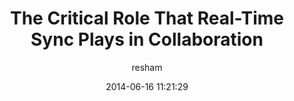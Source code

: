 ---
layout: post
title: The Critical Role That Real-Time Sync Plays in Collaboration
date: 2014-06-16 11:21:29
author: resham
categories: ['Real-Time Sync']
---